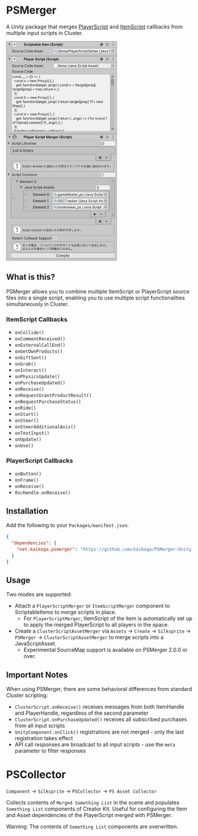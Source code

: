 # PSMerger

A Unity package that merges [PlayerScript](https://docs.cluster.mu/script/interfaces/PlayerScript.html) and [ItemScript](https://docs.cluster.mu/script/interfaces/ClusterScript.html) callbacks from multiple input scripts in Cluster.

<img src="screenshot.png" width="300" />

## What is this?

PSMerger allows you to combine multiple ItemScript or PlayerScript source files into a single script, enabling you to use multiple script functionalities simultaneously in Cluster.

### ItemScript Callbacks
- `onCollide()`
- `onCommentReceived()`
- `onExternalCallEnd()`
- `onGetOwnProducts()`
- `onGiftSent()`
- `onGrab()`
- `onInteract()`
- `onPhysicsUpdate()`
- `onPurchaseUpdated()`
- `onReceive()`
- `onRequestGrantProductResult()`
- `onRequestPurchaseStatus()`
- `onRide()`
- `onStart()`
- `onSteer()`
- `onSteerAdditionalAxis()`
- `onTextInput()`
- `onUpdate()`
- `onUse()`

### PlayerScript Callbacks
- `onButton()`
- `onFrame()`
- `onReceive()`
- `OscHandle.onReceive()`

## Installation

Add the following to your `Packages/manifest.json`:

```json
{
  "dependencies": {
    "net.kaikoga.psmerger": "https://github.com/kaikoga/PSMerger-Unity.git"
  }
}
```

## Usage

Two modes are supported:

- Attach a `PlayerScriptMerger` or `ItemScriptMerger` component to ScriptableItems to merge scripts in place.
  - For `PlayerScriptMerger`, ItemScript of the item is automatically set up to apply the merged PlayerScript to all players in the space.
- Create a `ClusterScriptAssetMerger` via `Assets` -> `Create` -> `Silksprite` -> `PSMerger` -> `ClusterScriptAssetMerger` to merge scripts into a JavaScriptAsset.
  - Experimental SourceMap support is available on PSMerger 2.0.0 or over.

## Important Notes

When using PSMerger, there are some behavioral differences from standard Cluster scripting:

- `ClusterScript.onReceive()` receives messages from both ItemHandle and PlayerHandle, regardless of the second parameter
- `ClusterScript.onPurchaseUpdated()` receives all subscribed purchases from all input scripts
- `UnityComponent.onClick()` registrations are not merged - only the last registration takes effect
- API call responses are broadcast to all input scripts - use the `meta` parameter to filter responses

# PSCollector

`Component` -> `Silksprite` -> `PSCollector` -> `PS Asset Collector`

Collects contents of `Merged Something List` in the scene and populates `Something List` components of Creator Kit.
Useful for configuring the Item and Asset dependencies of the PlayerScript merged with PSMerger. 

Warning: The contents of `Something List` components are overwritten.
